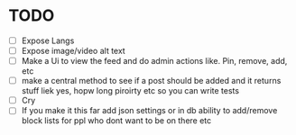 # TODO

- [ ] Expose Langs
- [ ] Expose image/video alt text
- [ ] Make a Ui to view the feed and do admin actions like. Pin, remove, add, etc
- [ ] make a central method to see if a post should be added and it returns stuff liek yes, hopw long piroirty etc so
  you
  can write tests
- [ ] Cry
- [ ] If you make it this far add json settings or in db ability to add/remove block lists for ppl who dont want to be
  on
  there etc